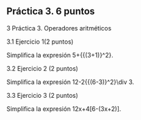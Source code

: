 ## Práctica 3. 6 puntos
3 Práctica 3. Operadores aritméticos

3.1 Ejercicio 1(2 puntos)

Simplifica la expresión 5+{{(3+1)}^2}.


3.2 Ejercicio 2 (2 puntos)

Simplifica la expresión 12-2{{(6-3)}^2}\div 3.


3.3 Ejercicio 3 (2 puntos)

Simplifica la expresión 12x+4[6-(3x+2)].
